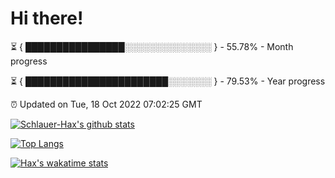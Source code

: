 # Hi there!

⏳ { ████████████████░░░░░░░░░░░░░░ } - 55.78% - Month progress

⏳ { ███████████████████████░░░░░░░ } - 79.53% - Year progress

⏰ Updated on Tue, 18 Oct 2022 07:02:25 GMT


[![Schlauer-Hax's github stats](https://github-readme-stats.vercel.app/api?username=Schlauer-Hax&show_icons=true&theme=dark&count_private=true)](https://github.com/Schlauer-Hax)


[![Top Langs](https://github-readme-stats.vercel.app/api/top-langs/?username=Schlauer-Hax&layout=compact&theme=dark)](https://github.com/Schlauer-Hax?tab=repositories)


[![Hax's wakatime stats](https://github-readme-stats.vercel.app/api/wakatime?username=Hax&theme=dark)](https://wakatime.com/@Hax)

